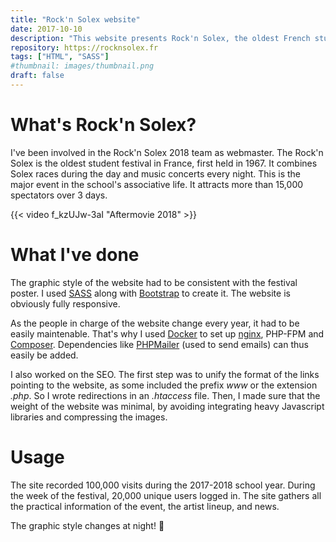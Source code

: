 ```yaml
---
title: "Rock'n Solex website"
date: 2017-10-10
description: "This website presents Rock'n Solex, the oldest French student festival."
repository: https://rocknsolex.fr
tags: ["HTML", "SASS"]
#thumbnail: images/thumbnail.png
draft: false
---
```


# What's Rock'n Solex?

I've been involved in the Rock'n Solex 2018 team as webmaster. The Rock'n Solex is the oldest student festival in France, first held in 1967. It combines Solex races during the day and music concerts every night. This is the major event in the school's associative life. It attracts more than 15,000 spectators over 3 days.

{{< video f_kzUJw-3aI "Aftermovie 2018" >}}

# What I've done

The graphic style of the website had to be consistent with the festival poster. I used [SASS](https://sass-lang.com) along with [Bootstrap](https://getbootstrap.com) to create it. The website is obviously fully responsive.

As the people in charge of the website change every year, it had to be easily maintenable. That's why I used [Docker](https://www.docker.com) to set up [nginx](http://nginx.org), PHP-FPM and [Composer](https://getcomposer.org). Dependencies like [PHPMailer](https://github.com/PHPMailer/PHPMailer) (used to send emails) can thus easily be added.

I also worked on the SEO. The first step was to unify the format of the links pointing to the website, as some included the prefix <em>www</em> or the extension <em>.php</em>. So I wrote redirections in an <em>.htaccess</em> file. Then, I made sure that the weight of the website was minimal, by avoiding integrating heavy Javascript libraries and compressing the images.

# Usage

The site recorded 100,000 visits during the 2017-2018 school year. During the week of the festival, 20,000 unique users logged in. The site gathers all the practical information of the event, the artist lineup, and news.

The graphic style changes at night! 🌙

